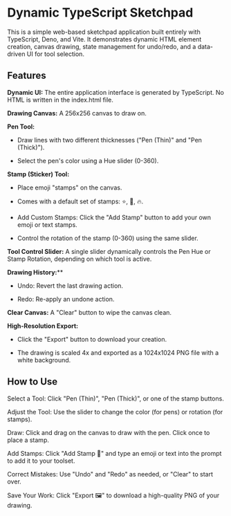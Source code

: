 # Dynamic TypeScript Sketchpad

This is a simple web-based sketchpad application built entirely with TypeScript, Deno, and Vite. It demonstrates dynamic HTML element creation, canvas drawing, state management for undo/redo, and a data-driven UI for tool selection.

## Features

**Dynamic UI:** The entire application interface is generated by TypeScript. No HTML is written in the index.html file.

**Drawing Canvas:** A 256x256 canvas to draw on.

**Pen Tool:**

- Draw lines with two different thicknesses ("Pen (Thin)" and "Pen (Thick)").

- Select the pen's color using a Hue slider (0-360).

**Stamp (Sticker) Tool:**

- Place emoji "stamps" on the canvas.

- Comes with a default set of stamps: ⭐, 💖, 🔥.

- Add Custom Stamps: Click the "Add Stamp" button to add your own emoji or text stamps.

- Control the rotation of the stamp (0-360) using the same slider.

**Tool Control Slider:** A single slider dynamically controls the Pen Hue or Stamp Rotation, depending on which tool is active.

**Drawing History:****

- Undo: Revert the last drawing action.

- Redo: Re-apply an undone action.

**Clear Canvas:** A "Clear" button to wipe the canvas clean.

**High-Resolution Export:**

- Click the "Export" button to download your creation.

- The drawing is scaled 4x and exported as a 1024x1024 PNG file with a white background.

## How to Use

Select a Tool: Click "Pen (Thin)", "Pen (Thick)", or one of the stamp buttons.

Adjust the Tool: Use the slider to change the color (for pens) or rotation (for stamps).

Draw: Click and drag on the canvas to draw with the pen. Click once to place a stamp.

Add Stamps: Click "Add Stamp 🎨" and type an emoji or text into the prompt to add it to your toolset.

Correct Mistakes: Use "Undo" and "Redo" as needed, or "Clear" to start over.

Save Your Work: Click "Export 🖼️" to download a high-quality PNG of your drawing.
